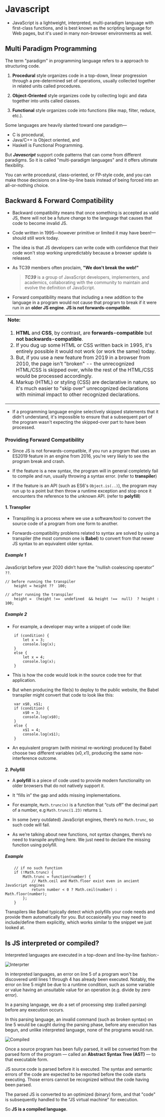 # Javascript

- JavaScript is a lightweight, interpreted, multi-paradigm language with first-class functions, and is best known as the scripting language for Web pages, but it's used in many non-browser environments as well.

## Multi Paradigm Programming

The term "paradigm" in programming language refers to a approach to structuring code.

1. **Procedural** style organizes code in a top-down, linear progression through a pre-determined set of operations, usually collected together in related units called procedures.

2. **Object-Oriented** style organizes code by collecting logic and data together into units called classes.

3. **Functional** style organizes code into functions (like map, filter, reduce, etc.).

Some languages are heavily slanted toward one paradigm—

- C is procedural,
- Java/C++ is Object oriented, and
- Haskell is Functional Programming.

But **_Javascript_** support code patterns that can come from different paradigms. So it is called "multi-paradigm languages" and it offers ultimate flexibility.

You can write procedural, class-oriented, or FP-style code, and you can make those decisions on a line-by-line basis instead of being forced into an all-or-nothing choice.

## Backward & Forward Compatibility

- Backward compatibility means that once something is accepted as valid JS, there will not be a future change to the language that causes that code to become invalid JS.

- Code written in 1995—however primitive or limited it may have been!—should still work today.

- The idea is that JS developers can write code with confidence that their code won't stop working unpredictably because a browser update is released.

- As TC39 members often proclaim, **"We don't break the web!"**

  > **_TC39_** is a group of JavaScript developers, implementers, and academics, collaborating with the community to maintain and evolve the definition of JavaScript.

- Forward compatibility means that including a new addition to the language in a program would not cause that program to break if it were run in an **older JS engine**. **JS is not forwards-compatible**.

<table>
	<tr>
		<th align="left">Note:</th>
	</tr>
	<td>
		<ol>
			<li>
				<b>HTML</b> and <b>CSS</b>, by contrast, are <b>forwards-compatible</b> but <b>not backwards-compatible</b>.
			</li>
			<li>
				If you dug up some HTML or CSS written back in 1995, it's entirely possible it would not work (or work the same) today.
			</li>
			<li>
				But, if you use a new feature from 2019 in a browser from 2010, the page isn't "broken" -- the unrecognized HTML/CSS is skipped over, while the rest of the HTML/CSS would be processed accordingly. 
			</li>
			<li>
				Markup (HTML) or styling (CSS) are declarative in nature, so it's much easier to "skip over" unrecognized declarations with minimal impact to other recognized declarations.
			</li>
		</ol>
	</td>
</table>

- If a programming language engine selectively skipped statements that it didn't understand, it's impossible to ensure that a subsequent part of the program wasn't expecting the skipped-over part to have been processed.

### Providing Forward Compatibility

- Since JS is not forwards-compatible, if you run a program that uses an ES2019 feature in an engine from 2016, you're very likely to see the program break and crash.

- If the feature is a new syntax, the program will in general completely fail to compile and run, usually throwing a syntax error. (refer to **transpiler**)

- If the feature is an API (such as ES6's `Object.is(..)`), the program may run up to a point but then throw a runtime exception and stop once it encounters the reference to the unknown API. (refer to **polyfill**)

#### 1. Transplier

- Transpiling is a process where we use a software/tool to convert the source code of a program from one form to another.

- Forwards-compatibility problems related to syntax are solved by using a transpiler (the most common one is **Babel**) to convert from that newer JS syntax to an equivalent older syntax.

##### Example 1

JavaScript before year 2020 didn’t have the “nullish coalescing operator” `??`.

```
// before running the transpiler
	height = height ??  100;

// after running the transpiler
	height =  (height !==  undefined  && height !==  null)  ? height :  100;
```

##### Example 2

- For example, a developer may write a snippet of code like:

```
	if (condition) {
	    let x = 3;
	    console.log(x);
	}
	else {
	    let x = 4;
	    console.log(x);
	}
```

- This is how the code would look in the source code tree for that application.

- But when producing the file(s) to deploy to the public website, the Babel transpiler might convert that code to look like this:

```
	var x$0, x$1;
	if (condition) {
	    x$0 = 3;
	    console.log(x$0);
	}
	else {
	    x$1 = 4;
	    console.log(x$1);
	}
```

- An equivalent program (with minimal re-working) produced by Babel choose two different variables (x$0, x$1), producing the same non-interference outcome.

#### 2. Polyfill

- A **polyfill** is a piece of code used to provide modern functionality on older browsers that do not natively support it.

- It “fills in” the gap and adds missing implementations.

- For example, `Math.trunc(n)` is a function that “cuts off” the decimal part of a number, e.g `Math.trunc(1.23)` returns `1`.

- In some (very outdated) JavaScript engines, there’s no `Math.trunc`, so such code will fail.

- As we’re talking about new functions, not syntax changes, there’s no need to transpile anything here. We just need to declare the missing function using polyfill.

##### Example

```
    // if no such function
    if (!Math.trunc) {
        Math.trunc = function(number) {
            // Math.ceil and Math.floor exist even in ancient JavaScript engines
            return number < 0 ? Math.ceil(number) : Math.floor(number);
        };
    }
```

Transpilers like Babel typically detect which polyfills your code needs and provide them automatically for you. But occasionally you may need to include/define them explicitly, which works similar to the snippet we just looked at.

## Is JS interpreted or compiled?

Interpreted languages are executed in a top-down and line-by-line fashion:-

![Interprter](/Assests/Images/Interpreter.png)

In interpreted languages, an error on line 5 of a program won't be discovered until lines 1 through 4 has already been executed.
Notably, the error on line 5 might be due to a runtime condition, such as some variable or value having an unsuitable value for an operation (e.g. divide by zero error).

In a parsing language, we do a set of processing step (called parsing) before any execution occurs.

In this parsing language, an invalid command (such as broken syntax) on line 5 would be caught during the parsing phase, before any execution has begun, and unlike interpreted language, none of the programs would run.

![Compiled](/Assests/Images/Parsing.png)

Once a source program has been fully parsed, it will be converted from the parsed form of the program — called an **Abstract Syntax Tree (AST)** — to that executable form.

JS source code is parsed before it is executed. The syntax and semantic errors of the code are expected to be reported before the code starts executing. Those errors cannot be recognized without the code having been parsed.

The parsed JS is converted to an optimized (binary) form, and that "code" is subsequently handled to the "JS virtual machine" for execution.

So **JS is a compiled language**.
